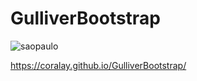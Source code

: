 # GulliverBootstrap 


![saopaulo](https://user-images.githubusercontent.com/61741128/143804866-ab2dedd4-eeca-4c09-ac67-0b6fdd8928a9.png)


https://coralay.github.io/GulliverBootstrap/
